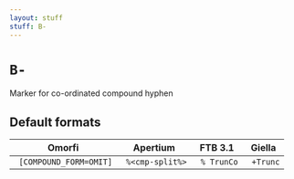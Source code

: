 ```yaml
---
layout: stuff
stuff: B-
---
```

# ` B- `

Marker for co-ordinated compound hyphen

## Default formats
| Omorfi | Apertium | FTB 3.1 | Giella |
|:------:|:--------:|:-------:|:------:|
| ` [COMPOUND_FORM=OMIT]` | ` %<cmp-split%>` | ` % TrunCo` | ` +Trunc`  |
